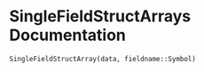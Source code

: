 # SingleFieldStructArrays Documentation

```@docs
SingleFieldStructArray(data, fieldname::Symbol)
```
